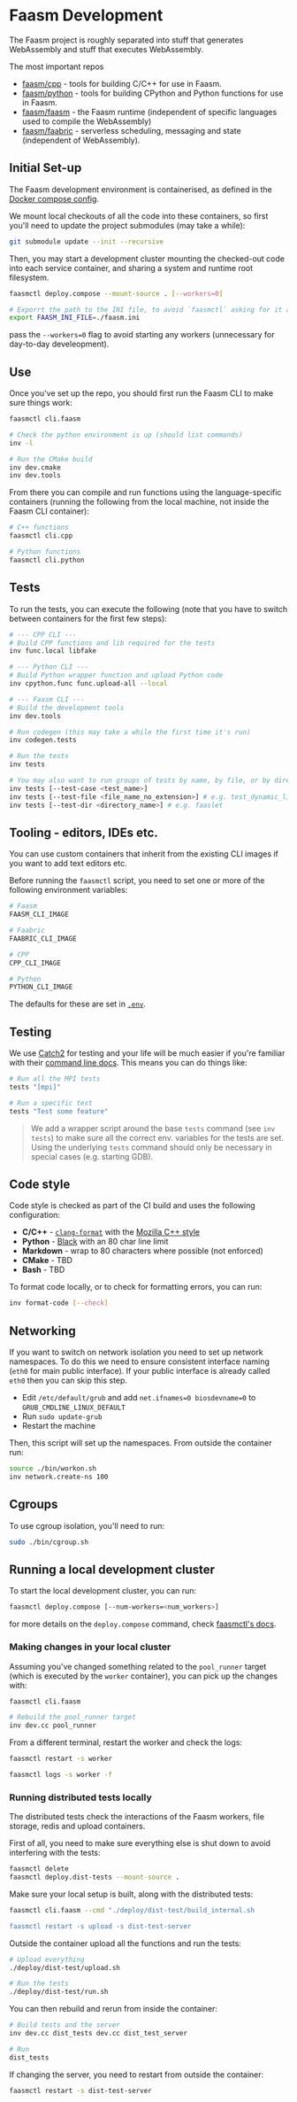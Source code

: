 # Faasm Development

The Faasm project is roughly separated into stuff that generates WebAssembly and
stuff that executes WebAssembly.

The most important repos

- [faasm/cpp](https://github.com/faasm/cpp) - tools for building C/C++ for use
  in Faasm.
- [faasm/python](https://github.com/faasm/python) - tools for building CPython
  and Python functions for use in Faasm.
- [faasm/faasm](https://github.com/faasm/faasm) - the Faasm runtime (independent
  of specific languages used to compile the WebAssembly)
- [faasm/faabric](https://github.com/faasm/faabric) - serverless scheduling,
  messaging and state (independent of WebAssembly).

## Initial Set-up

The Faasm development environment is containerised, as defined in the [Docker
compose config](docker-compose.yml).

We mount local checkouts of all the code into these containers, so first you'll
need to update the project submodules (may take a while):

```bash
git submodule update --init --recursive
```

Then, you may start a development cluster mounting the checked-out code into
each service container, and sharing a system and runtime root filesystem.

```bash
faasmctl deploy.compose --mount-source . [--workers=0]

# Exporrt the path to the INI file, to avoid `faasmctl` asking for it again
export FAASM_INI_FILE=./faasm.ini
```

pass the `--workers=0` flag to avoid starting any workers (unnecessary for
day-to-day develeopment).

## Use

Once you've set up the repo, you should first run the Faasm CLI to make sure
things work:

```bash
faasmctl cli.faasm

# Check the python environment is up (should list commands)
inv -l

# Run the CMake build
inv dev.cmake
inv dev.tools
```

From there you can compile and run functions using the language-specific
containers (running the following from the local machine, not inside the Faasm
CLI container):

```bash
# C++ functions
faasmctl cli.cpp

# Python functions
faasmctl cli.python
```

## Tests

To run the tests, you can execute the following (note that you have to switch
between containers for the first few steps):

```bash
# --- CPP CLI ---
# Build CPP functions and lib required for the tests
inv func.local libfake

# --- Python CLI ---
# Build Python wrapper function and upload Python code
inv cpython.func func.upload-all --local

# --- Faasm CLI ---
# Build the development tools
inv dev.tools

# Run codegen (this may take a while the first time it's run)
inv codegen.tests

# Run the tests
inv tests

# You may also want to run groups of tests by name, by file, or by directory
inv tests [--test-case <test_name>]
inv tests [--test-file <file_name_no_extension>] # e.g. test_dynamic_linking
inv tests [--test-dir <directory_name>] # e.g. faaslet
```

## Tooling - editors, IDEs etc.

You can use custom containers that inherit from the existing CLI images if you
want to add text editors etc.

Before running the `faasmctl` script, you need to set one or more of the
following environment variables:

```bash
# Faasm
FAASM_CLI_IMAGE

# Faabric
FAABRIC_CLI_IMAGE

# CPP
CPP_CLI_IMAGE

# Python
PYTHON_CLI_IMAGE
```

The defaults for these are set in [`.env`](../.env).

## Testing

We use [Catch2](https://github.com/catchorg/Catch2) for testing and your life
will be much easier if you're familiar with their [command line
docs](https://github.com/catchorg/Catch2/blob/v2.x/docs/command-line.md).  This
means you can do things like:

```bash
# Run all the MPI tests
tests "[mpi]"

# Run a specific test
tests "Test some feature"
```

> We add a wrapper script around the base `tests` command (see `inv tests`) to
> make sure all the correct env. variables for the tests are set. Using the
> underlying `tests` command should only be necessary in special cases (e.g.
> starting GDB).

## Code style

Code style is checked as part of the CI build and uses the following
configuration:

- **C/C++** - [`clang-format`](https://clang.llvm.org/docs/ClangFormat.html)
  with the [Mozilla C++
  style](https://firefox-source-docs.mozilla.org/code-quality/coding-style/coding_style_cpp.html)
- **Python** - [Black](https://github.com/psf/black) with an 80 char line limit
- **Markdown** - wrap to 80 characters where possible (not enforced)
- **CMake** - TBD
- **Bash** - TBD

To format code locally, or to check for formatting errors, you can run:

```bash
inv format-code [--check]
```

## Networking

If you want to switch on network isolation you need to set up network
namespaces. To do this we need to ensure consistent interface naming (`eth0` for
main public interface). If your public interface is already called `eth0` then
you can skip this step.

- Edit `/etc/default/grub` and add `net.ifnames=0 biosdevname=0` to
  `GRUB_CMDLINE_LINUX_DEFAULT`
- Run `sudo update-grub`
- Restart the machine

Then, this script will set up the namespaces. From outside the container run:

```bash
source ./bin/workon.sh
inv network.create-ns 100
```

## Cgroups

To use cgroup isolation, you'll need to run:

```bash
sudo ./bin/cgroup.sh
```

## Running a local development cluster

To start the local development cluster, you can run:

```bash
faasmctl deploy.compose [--num-workers=<num_workers>]
```

for more details on the `deploy.compose` command, check [faasmctl's docs](
https://github.com/faasm/faasmctl/tree/main/docs/deploy.md#docker-compose).

### Making changes in your local cluster

Assuming you've changed something related to the `pool_runner` target (which is
executed by the `worker` container), you can pick up the changes with:

```bash
faasmctl cli.faasm

# Rebuild the pool_runner target
inv dev.cc pool_runner
```

From a different terminal, restart the worker and check the logs:

```bash
faasmctl restart -s worker

faasmctl logs -s worker -f
```

### Running distributed tests locally

The distributed tests check the interactions of the Faasm workers, file storage,
redis and upload containers.

First of all, you need to make sure everything else is shut down to avoid
interfering with the tests:

```bash
faasmctl delete
faasmctl deploy.dist-tests --mount-source .
```

Make sure your local setup is built, along with the distributed tests:

```bash
faasmctl cli.faasm --cmd "./deploy/dist-test/build_internal.sh

faasmctl restart -s upload -s dist-test-server
```

Outside the container upload all the functions and run the tests:

```bash
# Upload everything
./deploy/dist-test/upload.sh

# Run the tests
./deploy/dist-test/run.sh
```

You can then rebuild and rerun from inside the container:

```bash
# Build tests and the server
inv dev.cc dist_tests dev.cc dist_test_server

# Run
dist_tests
```

If changing the server, you need to restart from outside the container:

```bash
faasmctl restart -s dist-test-server
```

